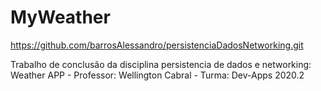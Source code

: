 # MyWeather
https://github.com/barrosAlessandro/persistenciaDadosNetworking.git

Trabalho de conclusão da disciplina persistencia de dados e networking: Weather APP - Professor: Wellington Cabral - Turma: Dev-Apps 2020.2
